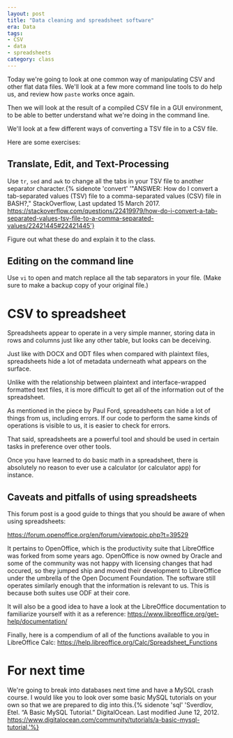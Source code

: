 ```yaml
---
layout: post
title: "Data cleaning and spreadsheet software"
era: Data
tags: 
- CSV
- data
- spreadsheets
category: class
---
```


Today we're going to look at one common way of manipulating CSV and other flat data files. 
We'll look at a few more command line tools to do help us, and review how `paste` works once again. 

Then we will look at the result of a compiled CSV file in a GUI environment, to be able to better understand what we're doing in the command line. 
<excerpt/>

We'll look at a few different ways of converting a TSV file in to a CSV file.

Here are some exercises:

## Translate, Edit, and Text-Processing

Use `tr`, `sed` and `awk` to change all the tabs in your TSV file to another separator character.{% sidenote 'convert' '"ANSWER: How do I convert a tab-separated values (TSV) file to a comma-separated values (CSV) file in BASH?," StackOverflow, Last updated 15 March 2017. https://stackoverflow.com/questions/22419979/how-do-i-convert-a-tab-separated-values-tsv-file-to-a-comma-separated-values/22421445#22421445'}

Figure out what these do and explain it to the class. 

## Editing on the command line

Use `vi` to open and match replace all the tab separators in your file. (Make sure to make a backup copy of your original file.)

# CSV to spreadsheet

Spreadsheets appear to operate in a very simple manner, storing data in rows and columns just like any other table, but looks can be deceiving. 

Just like with DOCX and ODT files when compared with plaintext files, spreadsheets hide a lot of metadata underneath what appears on the surface. 

Unlike with the relationship between plaintext and interface-wrapped formatted text files, it is more difficult to get all of the information out of the spreadsheet. 

As mentioned in the piece by Paul Ford, spreadsheets can hide a lot of things from us, including errors. 
If our code to perform the same kinds of operations is visible to us, it is easier to check for errors. 

That said, spreadsheets are a powerful tool and should be used in certain tasks in preference over other tools. 

Once you have learned to do basic math in a spreadsheet, there is absolutely no reason to ever use a calculator (or calculator app) for instance.

## Caveats and pitfalls of using spreadsheets

This forum post is a good guide to things that you should be aware of when using spreadsheets:

https://forum.openoffice.org/en/forum/viewtopic.php?t=39529

It pertains to OpenOffice, which is the productivity suite that LibreOffice was forked from some years ago. 
OpenOffice is now owned by Oracle and some of the community was not happy with licensing changes that had occured, so they jumped ship and moved their development to LibreOffice under the umbrella of the Open Document Foundation. 
The software still operates similarly enough that the information is relevant to us. 
This is because both suites use ODF at their core. 

It will also be a good idea to have a look at the LibreOffice documentation to familiarize yourself with it as a reference: https://www.libreoffice.org/get-help/documentation/

Finally, here is a compendium of all of the functions available to you in LibreOffice Calc: https://help.libreoffice.org/Calc/Spreadsheet_Functions

# For next time

We're going to break into databases next time and have a MySQL crash course. 
I would like you to look over some basic MySQL tutorials on your own so that we are prepared to dig into this.{% sidenote 'sql' 'Sverdlov, Etel. “A Basic MySQL Tutorial.” DigitalOcean. Last modified June 12, 2012. https://www.digitalocean.com/community/tutorials/a-basic-mysql-tutorial.'%} 